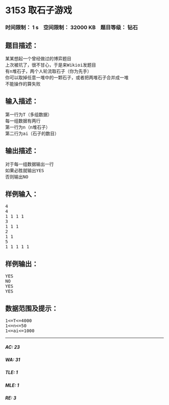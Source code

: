 # 3153 取石子游戏   
### 时间限制： 1 s&nbsp;&nbsp;&nbsp;&nbsp;空间限制： 32000 KB&nbsp;&nbsp;&nbsp;&nbsp;题目等级： 钻石  
## 题目描述：  

<pre>
某某想起一个曾经做过的博弈题目
上次被坑了，很不甘心，于是来Wikioi发题目
有n堆石子，两个人轮流取石子（你为先手）
你可以取掉任意一堆中的一颗石子，或者把两堆石子合并成一堆
不能操作的算失败
</pre>
  
  
## 输入描述：  

<pre>
第一行为T（多组数据）
每一组数据有两行
第一行为n（n堆石子）
第二行为ai（石子的数目）
</pre>
  
  
## 输出描述：  

<pre>
对于每一组数据输出一行
如果必胜就输出YES
否则输出NO
</pre>
  
  
## 样例输入：  

<pre>
4  
4  
1 1 1 1  
3  
1 1 1  
2  
1 1  
5  
1 1 1 1 1
</pre>
  
  
## 样例输出：  

<pre>
YES  
NO  
YES  
YES
</pre>
  
  
## 数据范围及提示：  

<pre>
1<=T<=4000
1<=n<=50
1<=ai<=1000
</pre>
  
  
***  

##### AC: 23  
##### WA: 31  
##### TLE: 1  
##### MLE: 1  
##### RE: 3  
